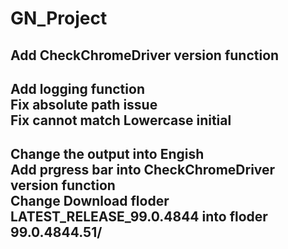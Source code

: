 # GN_Project  
Add CheckChromeDriver version function  
------------------------------------------------------------- 
Add logging function  
Fix absolute path issue  
Fix cannot match Lowercase initial  
-------------------------------------------------------------
Change the output into Engish  
Add prgress bar into CheckChromeDriver version function  
Change Download floder LATEST_RELEASE_99.0.4844 into floder 99.0.4844.51/
-------------------------------------------------------------
